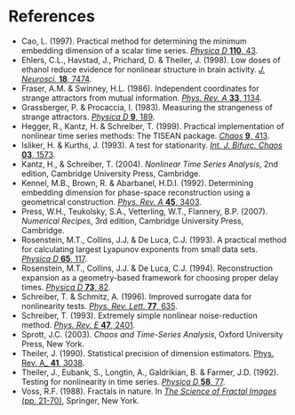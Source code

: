 References
==========

- Cao, L. (1997). Practical method for determining the minimum embedding dimension of a scalar time series. [_Physica D_ __110__, 43](https://dx.doi.org/10.1016/S0167-2789(97)00118-8).
- Ehlers, C.L., Havstad, J., Prichard, D. & Theiler, J. (1998). Low doses of ethanol reduce evidence for nonlinear structure in brain activity. [_J. Neurosci._  __18__, 7474](http://www.jneurosci.org/content/18/18/7474).
- Fraser, A.M. & Swinney, H.L. (1986). Independent coordinates for strange attractors from mutual information. [_Phys. Rev. A_ __33__, 1134](https://dx.doi.org/10.1103/PhysRevA.33.1134).
- Grassberger, P. & Procaccia, I. (1983). Measuring the strangeness of strange attractors. [_Physica D_ __9__, 189](https://dx.doi.org/10.1016/0167-2789(83)90298-1).
- Hegger, R., Kantz, H. & Schreiber, T. (1999). Practical implementation of nonlinear time series methods: The TISEAN package. [_Chaos_ __9__, 413](https://doi.org/10.1063%2F1.166424).
- Isliker, H. & Kurths, J. (1993). A test for stationarity. [_Int. J. Bifurc. Chaos_ __03__, 1573](https://doi.org/10.1142%2fs0218127493001227).
- Kantz, H., & Schreiber, T. (2004). _Nonlinear Time Series Analysis_, 2nd edition, Cambridge University Press, Cambridge.
- Kennel, M.B., Brown, R. & Abarbanel, H.D.I. (1992). Determining embedding dimension for phase-space reconstruction using a geometrical construction. [_Phys. Rev. A_ __45__, 3403](https://dx.doi.org/10.1103/PhysRevA.45.3403).
- Press, W.H., Teukolsky, S.A., Vetterling, W.T., Flannery, B.P. (2007). _Numerical Recipes_, 3rd edition, Cambridge University Press, Cambridge.
- Rosenstein, M.T., Collins, J.J. & De Luca, C.J. (1993). A practical method for calculating largest Lyapunov exponents from small data sets. [_Physica D_ __65__, 117](https://doi.org/10.1016%2F0167-2789%2893%2990009-p).
- Rosenstein, M.T., Collins, J.J. & De Luca, C.J. (1994). Reconstruction expansion as a geometry-based framework for choosing proper delay times. [_Physica D_ __73__, 82](https://doi.org/10.1016%2F0167-2789%2894%2990226-7).
- Schreiber, T. & Schmitz, A. (1996). Improved surrogate data for nonlinearity tests. [_Phys. Rev. Lett._ __77__, 635](https://dx.doi.org/10.1103/PhysRevLett.77.635).
- Schreiber, T. (1993). Extremely simple nonlinear noise-reduction method. [_Phys. Rev. E_ __47__, 2401](https://doi.org/10.1103%2Fphysreve.47.2401).
- Sprott, J.C. (2003). _Chaos and Time-Series Analysis_, Oxford University Press, New York.
- Theiler, J. (1990). Statistical precision of dimension estimators. [Phys. Rev. A_ __41__, 3038](https://doi.org/10.1103%2Fphysreva.41.3038).
- Theiler, J., Eubank, S., Longtin, A., Galdrikian, B. & Farmer, J.D. (1992). Testing for nonlinearity in time series. [_Physica D_ __58__, 77](https://dx.doi.org/10.1016/0167-2789(92)90102-S).
- Voss, R.F. (1988). Fractals in nature. In [_The Science of Fractal Images_ (pp. 21-70)](https://dx.doi.org/10.1007/978-1-4612-3784-6_1), Springer, New York.
